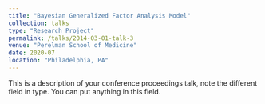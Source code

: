 ```yaml
---
title: "Bayesian Generalized Factor Analysis Model"
collection: talks
type: "Research Project"
permalink: /talks/2014-03-01-talk-3
venue: "Perelman School of Medicine"
date: 2020-07
location: "Philadelphia, PA"
---
```


This is a description of your conference proceedings talk, note the different field in type. You can put anything in this field.
